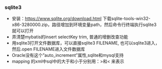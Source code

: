 ### sqlite3
- 安装：https://www.sqlite.org/download.html 下载sqlite-tools-win32-x86-3280000.zip，路径增加到环境变量path，然后命令行终端执行sqlite3就可以打开
- 弄清楚mybatis的insert selectKey trim, 普通的增删改查功能
- 用sqlite3打开文件数据库，可以直接sqlite3 FILENAME, 也可以sqlite3进入，然后.open FILENAME进入文件数据库
- Oracle没有这个”auto_increment”属性,sqlite和mysql支持
- mapping 的xml中sql中的大于和小于分别用：&gt;和&lt; 来表示
